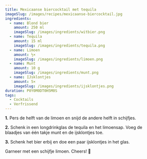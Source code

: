 ```yaml
---
title: Mexicaanse biercocktail met tequila
imageSlug: /images/recipes/mexicaanse-biercocktail.jpg
ingredients:
  - name: Blond bier
    amount: 250 ml
    imageSlug: /images/ingredients/witbier.png
  - name: Tequila
    amount: 15 ml
    imageSlug: /images/ingredients/tequila.png
  - name: Limoen
    amount: ½×
    imageSlug: /images/ingredients/limoen.png
  - name: Munt
    amount: 10 g
    imageSlug: /images/ingredients/munt.png
  - name: IJsklontjes
    amount: 5×
    imageSlug: /images/ingredients/ijsklontjes.png
duration: P0Y0M0DT0H5M0S
tags:
  - Cocktails
  - Verfrissend
---
```


**1.** Pers de helft van de limoen en snijd de andere helft in schijfjes.

**2.** Schenk in een longdrinkglas de tequila en het limoensap. Voeg de blaadjes van één takje munt en de ijsklontjes toe.

**3.** Schenk het bier erbij en doe een paar ijsklontjes in het glas.

Garneer met een schijfje limoen. Cheers! 🍹
